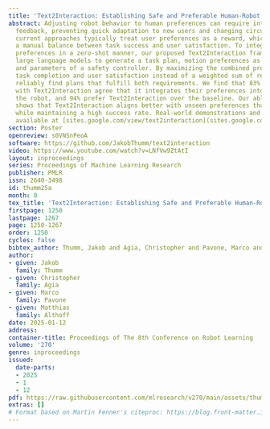 ```yaml
---
title: 'Text2Interaction: Establishing Safe and Preferable Human-Robot Interaction'
abstract: Adjusting robot behavior to human preferences can require intensive human
  feedback, preventing quick adaptation to new users and changing circumstances. Moreover,
  current approaches typically treat user preferences as a reward, which requires
  a manual balance between task success and user satisfaction. To integrate new user
  preferences in a zero-shot manner, our proposed Text2Interaction framework invokes
  large language models to generate a task plan, motion preferences as Python code,
  and parameters of a safety controller. By maximizing the combined probability of
  task completion and user satisfaction instead of a weighted sum of rewards, we can
  reliably find plans that fulfill both requirements. We find that 83% of users working
  with Text2Interaction agree that it integrates their preferences into the plan of
  the robot, and 94% prefer Text2Interaction over the baseline. Our ablation study
  shows that Text2Interaction aligns better with unseen preferences than other baselines
  while maintaining a high success rate. Real-world demonstrations and code are made
  available at [sites.google.com/view/text2interaction](sites.google.com/view/text2interaction).
section: Poster
openreview: s0VNSnPeoA
software: https://github.com/JakobThumm/text2interaction
video: https://www.youtube.com/watch?v=LNfVw9ZtAtI
layout: inproceedings
series: Proceedings of Machine Learning Research
publisher: PMLR
issn: 2640-3498
id: thumm25a
month: 0
tex_title: 'Text2Interaction: Establishing Safe and Preferable Human-Robot Interaction'
firstpage: 1250
lastpage: 1267
page: 1250-1267
order: 1250
cycles: false
bibtex_author: Thumm, Jakob and Agia, Christopher and Pavone, Marco and Althoff, Matthias
author:
- given: Jakob
  family: Thumm
- given: Christopher
  family: Agia
- given: Marco
  family: Pavone
- given: Matthias
  family: Althoff
date: 2025-01-12
address:
container-title: Proceedings of The 8th Conference on Robot Learning
volume: '270'
genre: inproceedings
issued:
  date-parts:
  - 2025
  - 1
  - 12
pdf: https://raw.githubusercontent.com/mlresearch/v270/main/assets/thumm25a/thumm25a.pdf
extras: []
# Format based on Martin Fenner's citeproc: https://blog.front-matter.io/posts/citeproc-yaml-for-bibliographies/
---
```

